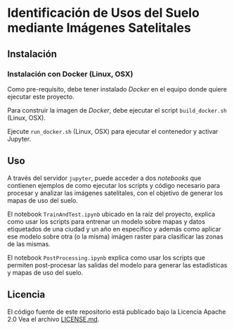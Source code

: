 # Identificación de Usos del Suelo mediante Imágenes Satelitales

## Instalación

### Instalación con Docker (Linux, OSX)

Como pre-requisito, debe tener instalado _Docker_ en el equipo donde quiere
ejecutar este proyecto. 

Para construir la imagen de _Docker_, debe ejecutar el script `build_docker.sh` (Linux, OSX). 

Ejecute `run_docker.sh` (Linux, OSX) para ejecutar
el contenedor y activar Jupyter.


## Uso

A través del servidor `jupyter`, puede acceder a dos _notebooks_ que contienen
ejemplos de como ejecutar los scripts y código necesario para procesar y
analizar las imágenes satelitales, con el objetivo de generar los mapas de uso
del suelo.

El notebook `TrainAndTest.ipynb` ubicado en la raíz del proyecto, explica como
usar los scripts para entrenar un modelo sobre mapas y datos etiquetados de una
ciudad y un año en específico y además como aplicar ese modelo sobre otra (o la
misma) imágen raster para clasificar las zonas de las mismas. 

El notebook `PostProcessing.ipynb` explica como usar los scripts que permiten
post-procesar las salidas del modelo para generar las estadísticas y mapas de
uso del suelo.


## Licencia

El código fuente de este repositorio está publicado bajo la Licencia Apache 2.0
Vea el archivo [LICENSE.md](LICENSE.md).
